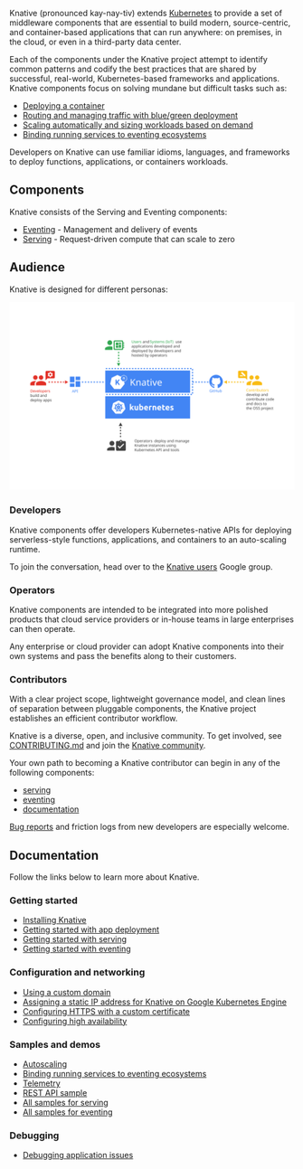 
Knative (pronounced kay-nay-tiv) extends
[Kubernetes](https://kubernetes.io/docs/concepts/overview/what-is-kubernetes/)
to provide a set of middleware components that are essential to build modern,
source-centric, and container-based applications that can run anywhere: on
premises, in the cloud, or even in a third-party data center.

Each of the components under the Knative project attempt to identify common
patterns and codify the best practices that are shared by successful,
real-world, Kubernetes-based frameworks and applications. Knative components
focus on solving mundane but difficult tasks such as:

- [Deploying a container](./serving/getting-started-knative-app.md)
- [Routing and managing traffic with blue/green deployment](./serving/samples/blue-green-deployment.md)
- [Scaling automatically and sizing workloads based on demand](./serving/autoscaling)
- [Binding running services to eventing ecosystems](./eventing/getting-started.md)

Developers on Knative can use familiar idioms, languages, and frameworks to
deploy functions, applications, or containers workloads.

## Components

Knative consists of the Serving and Eventing components:

- [Eventing](./eventing) - Management and delivery of events
- [Serving](./serving) - Request-driven compute that can scale to zero

## Audience

Knative is designed for different personas:

![Diagram that displays different Audiences for Knative](./images/knative-audience.svg)

### Developers

Knative components offer developers Kubernetes-native APIs for deploying
serverless-style functions, applications, and containers to an auto-scaling
runtime.

To join the conversation, head over to the
[Knative users](https://groups.google.com/d/forum/knative-users) Google group.

### Operators

Knative components are intended to be integrated into more polished products
that cloud service providers or in-house teams in large enterprises can then
operate.

Any enterprise or cloud provider can adopt Knative components into their own
systems and pass the benefits along to their customers.

### Contributors

With a clear project scope, lightweight governance model, and clean lines of
separation between pluggable components, the Knative project establishes an
efficient contributor workflow.

Knative is a diverse, open, and inclusive community. To get involved, see
[CONTRIBUTING.md](https://github.com/knative/community/tree/master/CONTRIBUTING.md) and join the
[Knative community](../community/).

Your own path to becoming a Knative contributor can begin in any of the
following components:

- [serving](https://github.com/knative/serving/issues?q=is%3Aissue+is%3Aopen+sort%3Aupdated-desc+label%3Akind%2Fgood-first-issue)
- [eventing](https://github.com/knative/eventing/issues?q=is%3Aissue+is%3Aopen+sort%3Aupdated-desc+label%3Akind%2Fgood-first-issue)
- [documentation](https://github.com/knative/docs/issues?q=is%3Aissue+is%3Aopen+sort%3Aupdated-desc+label%3Akind%2Fgood-first-issue)

[Bug reports](https://github.com/knative/serving/issues/new) and friction logs
from new developers are especially welcome.

## Documentation

Follow the links below to learn more about Knative.

### Getting started

- [Installing Knative](./install/README.md)
- [Getting started with app deployment](./serving/getting-started-knative-app.md)
- [Getting started with serving](./serving)
- [Getting started with eventing](./eventing)

### Configuration and networking

- [Using a custom domain](./serving/using-a-custom-domain.md)
- [Assigning a static IP address for Knative on Google Kubernetes Engine](./serving/gke-assigning-static-ip-address.md)
- [Configuring HTTPS with a custom certificate](./serving/using-a-tls-cert.md)
- [Configuring high availability](./serving/config-ha.md)

### Samples and demos

- [Autoscaling](./serving/autoscaling/autoscale-go/)
- [Binding running services to eventing ecosystems](./eventing/samples/kubernetes-event-source/)
- [Telemetry](./serving/samples/telemetry-go/README.md)
- [REST API sample](./serving/samples/rest-api-go/README.md)
- [All samples for serving](./serving/samples/)
- [All samples for eventing](./eventing/samples/)

### Debugging

- [Debugging application issues](./serving/debugging-application-issues.md)
